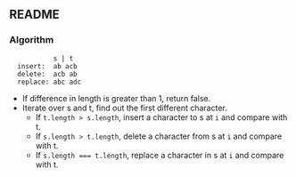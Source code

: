 ## README

### Algorithm

```
           s | t
  insert:  ab acb
  delete:  acb ab
  replace: abc adc
```

- If difference in length is greater than 1, return false.
- Iterate over s and t, find out the first different character.
  - If `t.length > s.length`, insert a character to s at `i` and compare with t.
  - If `s.length > t.length`, delete a character from s at `i` and compare with t.
  - If `s.length === t.length`, replace a character in s at `i` and compare with t.
